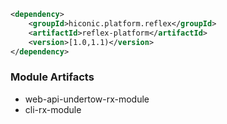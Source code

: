 ```xml
<dependency>
    <groupId>hiconic.platform.reflex</groupId>
    <artifactId>reflex-platform</artifactId>
    <version>[1.0,1.1)</version>
</dependency>
```


### Module Artifacts

* web-api-undertow-rx-module
* cli-rx-module